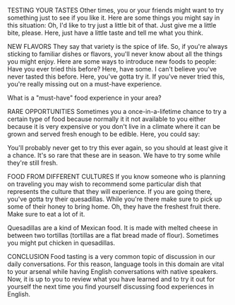 TESTING YOUR TASTES
Other times, you or your friends might want to try something just to see if you like it. Here are some things you might say in this situation:
Oh, I'd like to try just a little bit of that.
Just give me a little bite, please.
Here, just have a little taste and tell me what you think.

NEW FLAVORS
They say that variety is the spice of life. So, if you're always sticking to familiar dishes or flavors, you'll never know about all the things you might enjoy. Here are some ways to introduce new foods to people:
Have you ever tried this before? Here, have some.
I can't believe you've never tasted this before. Here, you've gotta try it.
If you've never tried this, you're really missing out on a must-have experience.

What is a "must-have" food experience in your area?

RARE OPPORTUNITIES
Sometimes you a once-in-a-lifetime chance to try a certain type of food because normally it it not available to you either because it is very expensive or you don't live in a climate where it can be grown and served fresh enough to be edible. Here, you could say:

You'll probably never get to try this ever again, so you should at least give it a chance.
It's so rare that these are in season. We have to try some while they're still fresh.

FOOD FROM DIFFERENT
CULTURES
If you know someone who is planning on traveling you may wish to recommend some particular dish that represents the culture that they will experience.
If you are going there, you've gotta try their quesadillas.
While you're there make sure to pick up some of their honey to bring home.
Oh, they have the freshest fruit there. Make sure to eat a lot of it.

Quesadillas are a kind of Mexican food.
It is made with melted cheese in between two tortillas (tortillas are a flat bread made of flour). Sometimes you might put chicken in quesadillas.

CONCLUSION
Food tasting is a very common topic of discussion in our daily conversations. For this reason, language tools in this domain are vital to your arsenal while having English conversations with native speakers. Now, it is up to you to review what you have learned and to try it out for yourself the next time you find yourself discussing food experiences in English.







